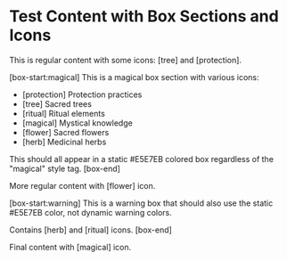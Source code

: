 # Test Content with Box Sections and Icons

This is regular content with some icons: [tree] and [protection].

[box-start:magical]
This is a magical box section with various icons:

- [protection] Protection practices
- [tree] Sacred trees 
- [ritual] Ritual elements
- [magical] Mystical knowledge
- [flower] Sacred flowers
- [herb] Medicinal herbs

This should all appear in a static #E5E7EB colored box regardless of the "magical" style tag.
[box-end]

More regular content with [flower] icon.

[box-start:warning]
This is a warning box that should also use the static #E5E7EB color, not dynamic warning colors.

Contains [herb] and [ritual] icons.
[box-end]

Final content with [magical] icon.
